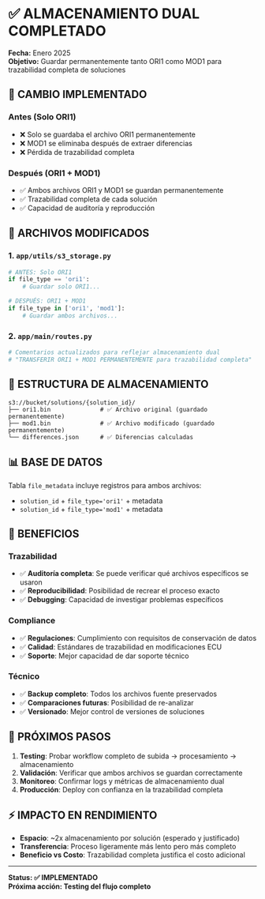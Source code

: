 # ✅ ALMACENAMIENTO DUAL COMPLETADO

**Fecha:** Enero 2025  
**Objetivo:** Guardar permanentemente tanto ORI1 como MOD1 para trazabilidad completa de soluciones

## 🎯 CAMBIO IMPLEMENTADO

### Antes (Solo ORI1)
- ❌ Solo se guardaba el archivo ORI1 permanentemente
- ❌ MOD1 se eliminaba después de extraer diferencias
- ❌ Pérdida de trazabilidad completa

### Después (ORI1 + MOD1)
- ✅ Ambos archivos ORI1 y MOD1 se guardan permanentemente
- ✅ Trazabilidad completa de cada solución
- ✅ Capacidad de auditoría y reproducción

## 🔧 ARCHIVOS MODIFICADOS

### 1. `app/utils/s3_storage.py`
```python
# ANTES: Solo ORI1
if file_type == 'ori1':
    # Guardar solo ORI1...

# DESPUÉS: ORI1 + MOD1
if file_type in ['ori1', 'mod1']:
    # Guardar ambos archivos...
```

### 2. `app/main/routes.py`
```python
# Comentarios actualizados para reflejar almacenamiento dual
# "TRANSFERIR ORI1 + MOD1 PERMANENTEMENTE para trazabilidad completa"
```

## 💾 ESTRUCTURA DE ALMACENAMIENTO

```
s3://bucket/solutions/{solution_id}/
├── ori1.bin              # ✅ Archivo original (guardado permanentemente)
├── mod1.bin              # ✅ Archivo modificado (guardado permanentemente)
└── differences.json      # ✅ Diferencias calculadas
```

## 📊 BASE DE DATOS

Tabla `file_metadata` incluye registros para ambos archivos:
- `solution_id` + `file_type='ori1'` + metadata
- `solution_id` + `file_type='mod1'` + metadata

## 🎯 BENEFICIOS

### Trazabilidad
- ✅ **Auditoría completa**: Se puede verificar qué archivos específicos se usaron
- ✅ **Reproducibilidad**: Posibilidad de recrear el proceso exacto
- ✅ **Debugging**: Capacidad de investigar problemas específicos

### Compliance
- ✅ **Regulaciones**: Cumplimiento con requisitos de conservación de datos
- ✅ **Calidad**: Estándares de trazabilidad en modificaciones ECU
- ✅ **Soporte**: Mejor capacidad de dar soporte técnico

### Técnico
- ✅ **Backup completo**: Todos los archivos fuente preservados
- ✅ **Comparaciones futuras**: Posibilidad de re-analizar
- ✅ **Versionado**: Mejor control de versiones de soluciones

## 🚀 PRÓXIMOS PASOS

1. **Testing**: Probar workflow completo de subida → procesamiento → almacenamiento
2. **Validación**: Verificar que ambos archivos se guardan correctamente
3. **Monitoreo**: Confirmar logs y métricas de almacenamiento dual
4. **Producción**: Deploy con confianza en la trazabilidad completa

## ⚡ IMPACTO EN RENDIMIENTO

- **Espacio**: ~2x almacenamiento por solución (esperado y justificado)
- **Transferencia**: Proceso ligeramente más lento pero más completo
- **Beneficio vs Costo**: Trazabilidad completa justifica el costo adicional

---

**Status: ✅ IMPLEMENTADO**  
**Próxima acción: Testing del flujo completo**

